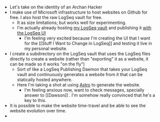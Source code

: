 - Let's take on the identity of an Archan Hacker
- I make use of Microsoft infrastructure to host websites on Github for free. I also host the raw LogSeq vault for free.
	- It as size limitations; but works well for experimenting.
	- I'm actually already hosting [my LogSeq vault](https://github.com/Zequez/logseq-vault/) and publishing it [with the LogSeq UI](http://notes.zequez.space/)
		- I'm feeling very excited because I'm creating the UI that I want for the [[Stuff I Want to Change in LogSeq]] and testing it live in my personal website.
- I create a subdirectory on the LogSeq vault that uses the LogSeq files directly to create a website (rather than "exporting" it as a website, it can be made so it works "on the fly")
	- Sort of like a LogSeq Publishing Daemon that takes your LogSeq vault and continuously generates a website from it that can be statically hosted anywhere.
	- Here I'm taking a shot at using [Astro](https://astro.build/) to generate the website.
		- I'm feeling anxious now, want to check messages, specially answer to [[Dawson]] . I'm somehow really convinced that he's a key to this.
- It is possible to make the website time-travel and be able to see the website evolution over time.
-
